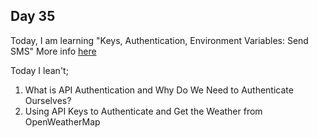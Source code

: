 ## Day 35

Today, I am learning "Keys, Authentication, Environment Variables: Send SMS"
More info [here](Day35/Day35.md)

Today I lean't;

1. What is API Authentication and Why Do We Need to Authenticate Ourselves?
2. Using API Keys to Authenticate and Get the Weather from OpenWeatherMap
